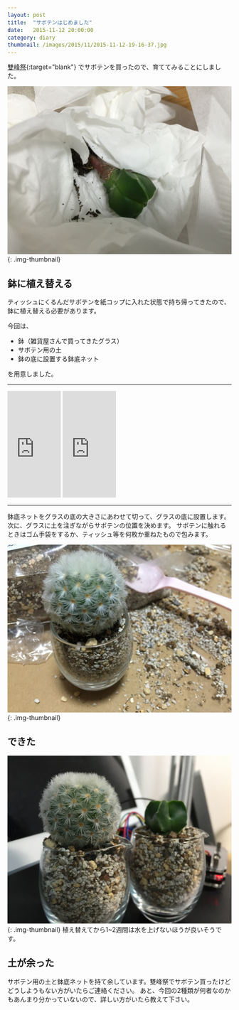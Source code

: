 ```yaml
---
layout: post
title:  "サボテンはじめました"
date:   2015-11-12 20:00:00
category: diary
thumbnail: /images/2015/11/2015-11-12-19-16-37.jpg
---
```


[雙峰祭](http://www.sohosai.tsukuba.ac.jp/){:target="blank"}
でサボテンを買ったので、育ててみることにしました。

![Picture description](/images/2015/11/2015-11-12-19-16-37.jpg){: .img-thumbnail}

## 鉢に植え替える
ティッシュにくるんだサボテンを紙コップに入れた状態で持ち帰ってきたので、鉢に植え替える必要があります。

今回は、

- 鉢（雑貨屋さんで買ってきたグラス）
- サボテン用の土
- 鉢の底に設置する鉢底ネット

を用意しました。

---

<iframe src="http://rcm-fe.amazon-adsystem.com/e/cm?t=makkyk-22&o=9&p=8&l=as1&asins=B008ZX7GMO&ref=tf_til&fc1=000000&IS2=1&lt1=_blank&m=amazon&lc1=0000FF&bc1=000000&bg1=FFFFFF&f=ifr" style="width:120px;height:240px;" scrolling="no" marginwidth="0" marginheight="0" frameborder="0"></iframe>

<iframe src="http://rcm-fe.amazon-adsystem.com/e/cm?t=makkyk-22&o=9&p=8&l=as1&asins=B000ET23WU&ref=tf_til&fc1=000000&IS2=1&lt1=_blank&m=amazon&lc1=0000FF&bc1=000000&bg1=FFFFFF&f=ifr" style="width:120px;height:240px;" scrolling="no" marginwidth="0" marginheight="0" frameborder="0"></iframe>

---

鉢底ネットをグラスの底の大きさにあわせて切って、グラスの底に設置します。
次に、グラスに土を注ぎながらサボテンの位置を決めます。
サボテンに触れるときはゴム手袋をするか、ティッシュ等を何枚か重ねたもので包みます。

![Picture description](/images/2015/11/2015-11-12-19-16-12.jpg){: .img-thumbnail}

## できた

![Picture description](/images/2015/11/2015-11-12-19-40-03.jpg){: .img-thumbnail}
植え替えてから1~2週間は水を上げないほうが良いそうです。

## 土が余った
サボテン用の土と鉢底ネットを持て余しています。雙峰祭でサボテン買ったけどどうしようもない方がいたらご連絡ください。
あと、今回の2種類が何者なのかもあんまり分かっていないので、詳しい方がいたら教えて下さい。
